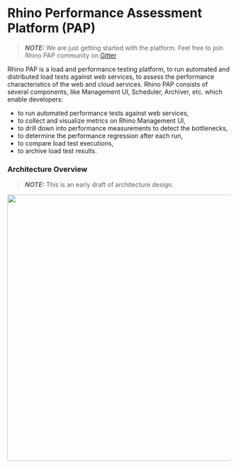 # Rhino Performance Assessment Platform (PAP)

> **_NOTE:_** We are just getting started with the platform. Feel free to join Rhino PAP community on [Gitter](https://gitter.im/ryos-io/Rhino)

Rhino PAP is a load and performance testing platform, to run automated and distributed load tests against web services, 
to assess the performance characteristics of the web and cloud services. Rhino PAP consists of several components, like Management UI, Scheduler, 
Archiver, etc. which enable developers:

* to run automated performance tests against web services, 
* to collect and visualize metrics on Rhino Management UI, 
* to drill down into performance measurements to detect the bottlenecks, 
* to determine the performance regression after each run, 
* to compare load test executions, 
* to archive load test results.

### Architecture Overview

> **_NOTE:_** This is an early draft of architecture design. 

<p align="center">
  <img src="https://github.com/ryos-io/Rhino-PAP/blob/master/system_arch.png"  width="600"/>
</p>
